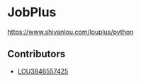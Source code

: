 # JobPlus

https://www.shiyanlou.com/louplus/python

## Contributors

* [LOU3846557425](https://github.com/128144)
